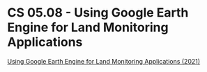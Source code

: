 # CS 05.08 - Using Google Earth Engine for Land Monitoring Applications

[Using Google Earth Engine for Land Monitoring Applications (2021)](https://appliedsciences.nasa.gov/join-mission/training/english/arset-using-google-earth-engine-land-monitoring-applications)

